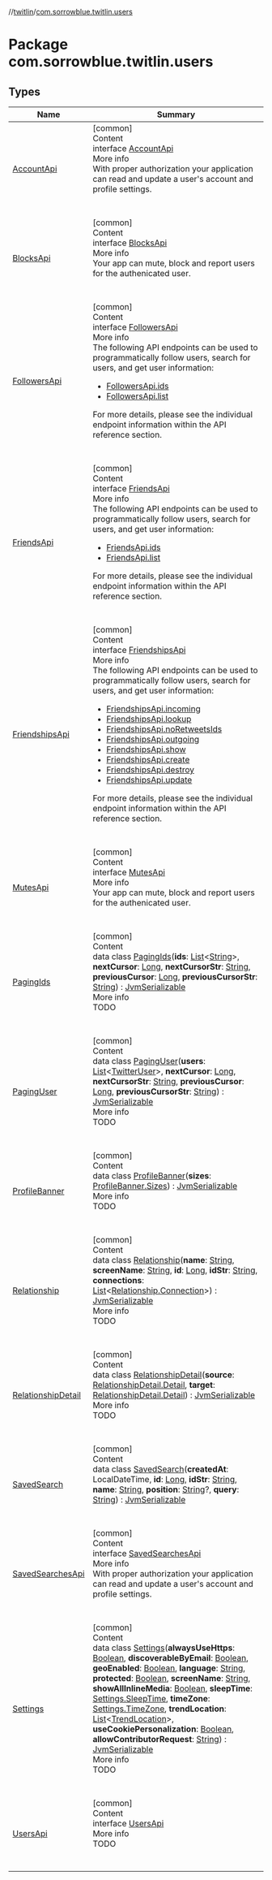 //[twitlin](../index.md)/[com.sorrowblue.twitlin.users](index.md)



# Package com.sorrowblue.twitlin.users  


## Types  
  
|  Name|  Summary| 
|---|---|
| <a name="com.sorrowblue.twitlin.users/AccountApi///PointingToDeclaration/"></a>[AccountApi](-account-api/index.md)| <a name="com.sorrowblue.twitlin.users/AccountApi///PointingToDeclaration/"></a>[common]  <br>Content  <br>interface [AccountApi](-account-api/index.md)  <br>More info  <br>With proper authorization your application can read and update a user's account and profile settings.  <br><br><br>
| <a name="com.sorrowblue.twitlin.users/BlocksApi///PointingToDeclaration/"></a>[BlocksApi](-blocks-api/index.md)| <a name="com.sorrowblue.twitlin.users/BlocksApi///PointingToDeclaration/"></a>[common]  <br>Content  <br>interface [BlocksApi](-blocks-api/index.md)  <br>More info  <br>Your app can mute, block and report users for the authenicated user.  <br><br><br>
| <a name="com.sorrowblue.twitlin.users/FollowersApi///PointingToDeclaration/"></a>[FollowersApi](-followers-api/index.md)| <a name="com.sorrowblue.twitlin.users/FollowersApi///PointingToDeclaration/"></a>[common]  <br>Content  <br>interface [FollowersApi](-followers-api/index.md)  <br>More info  <br>The following API endpoints can be used to programmatically follow users, search for users, and get user information:<ul><li>[FollowersApi.ids](-followers-api/ids.md)</li><li>[FollowersApi.list](-followers-api/list.md)</li></ul>For more details, please see the individual endpoint information within the API reference section.  <br><br><br>
| <a name="com.sorrowblue.twitlin.users/FriendsApi///PointingToDeclaration/"></a>[FriendsApi](-friends-api/index.md)| <a name="com.sorrowblue.twitlin.users/FriendsApi///PointingToDeclaration/"></a>[common]  <br>Content  <br>interface [FriendsApi](-friends-api/index.md)  <br>More info  <br>The following API endpoints can be used to programmatically follow users, search for users, and get user information:<ul><li>[FriendsApi.ids](-friends-api/ids.md)</li><li>[FriendsApi.list](-friends-api/list.md)</li></ul>For more details, please see the individual endpoint information within the API reference section.  <br><br><br>
| <a name="com.sorrowblue.twitlin.users/FriendshipsApi///PointingToDeclaration/"></a>[FriendshipsApi](-friendships-api/index.md)| <a name="com.sorrowblue.twitlin.users/FriendshipsApi///PointingToDeclaration/"></a>[common]  <br>Content  <br>interface [FriendshipsApi](-friendships-api/index.md)  <br>More info  <br>The following API endpoints can be used to programmatically follow users, search for users, and get user information:<ul><li>[FriendshipsApi.incoming](-friendships-api/incoming.md)</li><li>[FriendshipsApi.lookup](-friendships-api/lookup.md)</li><li>[FriendshipsApi.noRetweetsIds](-friendships-api/no-retweets-ids.md)</li><li>[FriendshipsApi.outgoing](-friendships-api/outgoing.md)</li><li>[FriendshipsApi.show](-friendships-api/show.md)</li><li>[FriendshipsApi.create](-friendships-api/create.md)</li><li>[FriendshipsApi.destroy](-friendships-api/destroy.md)</li><li>[FriendshipsApi.update](-friendships-api/update.md)</li></ul>For more details, please see the individual endpoint information within the API reference section.  <br><br><br>
| <a name="com.sorrowblue.twitlin.users/MutesApi///PointingToDeclaration/"></a>[MutesApi](-mutes-api/index.md)| <a name="com.sorrowblue.twitlin.users/MutesApi///PointingToDeclaration/"></a>[common]  <br>Content  <br>interface [MutesApi](-mutes-api/index.md)  <br>More info  <br>Your app can mute, block and report users for the authenicated user.  <br><br><br>
| <a name="com.sorrowblue.twitlin.users/PagingIds///PointingToDeclaration/"></a>[PagingIds](-paging-ids/index.md)| <a name="com.sorrowblue.twitlin.users/PagingIds///PointingToDeclaration/"></a>[common]  <br>Content  <br>data class [PagingIds](-paging-ids/index.md)(**ids**: [List](https://kotlinlang.org/api/latest/jvm/stdlib/kotlin.collections/-list/index.html)<[String](https://kotlinlang.org/api/latest/jvm/stdlib/kotlin/-string/index.html)>, **nextCursor**: [Long](https://kotlinlang.org/api/latest/jvm/stdlib/kotlin/-long/index.html), **nextCursorStr**: [String](https://kotlinlang.org/api/latest/jvm/stdlib/kotlin/-string/index.html), **previousCursor**: [Long](https://kotlinlang.org/api/latest/jvm/stdlib/kotlin/-long/index.html), **previousCursorStr**: [String](https://kotlinlang.org/api/latest/jvm/stdlib/kotlin/-string/index.html)) : [JvmSerializable](../com.sorrowblue.twitlin.annotation/-jvm-serializable/index.md)  <br>More info  <br>TODO  <br><br><br>
| <a name="com.sorrowblue.twitlin.users/PagingUser///PointingToDeclaration/"></a>[PagingUser](-paging-user/index.md)| <a name="com.sorrowblue.twitlin.users/PagingUser///PointingToDeclaration/"></a>[common]  <br>Content  <br>data class [PagingUser](-paging-user/index.md)(**users**: [List](https://kotlinlang.org/api/latest/jvm/stdlib/kotlin.collections/-list/index.html)<[TwitterUser](../com.sorrowblue.twitlin.objects/-twitter-user/index.md)>, **nextCursor**: [Long](https://kotlinlang.org/api/latest/jvm/stdlib/kotlin/-long/index.html), **nextCursorStr**: [String](https://kotlinlang.org/api/latest/jvm/stdlib/kotlin/-string/index.html), **previousCursor**: [Long](https://kotlinlang.org/api/latest/jvm/stdlib/kotlin/-long/index.html), **previousCursorStr**: [String](https://kotlinlang.org/api/latest/jvm/stdlib/kotlin/-string/index.html)) : [JvmSerializable](../com.sorrowblue.twitlin.annotation/-jvm-serializable/index.md)  <br>More info  <br>TODO  <br><br><br>
| <a name="com.sorrowblue.twitlin.users/ProfileBanner///PointingToDeclaration/"></a>[ProfileBanner](-profile-banner/index.md)| <a name="com.sorrowblue.twitlin.users/ProfileBanner///PointingToDeclaration/"></a>[common]  <br>Content  <br>data class [ProfileBanner](-profile-banner/index.md)(**sizes**: [ProfileBanner.Sizes](-profile-banner/-sizes/index.md)) : [JvmSerializable](../com.sorrowblue.twitlin.annotation/-jvm-serializable/index.md)  <br>More info  <br>TODO  <br><br><br>
| <a name="com.sorrowblue.twitlin.users/Relationship///PointingToDeclaration/"></a>[Relationship](-relationship/index.md)| <a name="com.sorrowblue.twitlin.users/Relationship///PointingToDeclaration/"></a>[common]  <br>Content  <br>data class [Relationship](-relationship/index.md)(**name**: [String](https://kotlinlang.org/api/latest/jvm/stdlib/kotlin/-string/index.html), **screenName**: [String](https://kotlinlang.org/api/latest/jvm/stdlib/kotlin/-string/index.html), **id**: [Long](https://kotlinlang.org/api/latest/jvm/stdlib/kotlin/-long/index.html), **idStr**: [String](https://kotlinlang.org/api/latest/jvm/stdlib/kotlin/-string/index.html), **connections**: [List](https://kotlinlang.org/api/latest/jvm/stdlib/kotlin.collections/-list/index.html)<[Relationship.Connection](-relationship/-connection/index.md)>) : [JvmSerializable](../com.sorrowblue.twitlin.annotation/-jvm-serializable/index.md)  <br>More info  <br>TODO  <br><br><br>
| <a name="com.sorrowblue.twitlin.users/RelationshipDetail///PointingToDeclaration/"></a>[RelationshipDetail](-relationship-detail/index.md)| <a name="com.sorrowblue.twitlin.users/RelationshipDetail///PointingToDeclaration/"></a>[common]  <br>Content  <br>data class [RelationshipDetail](-relationship-detail/index.md)(**source**: [RelationshipDetail.Detail](-relationship-detail/-detail/index.md), **target**: [RelationshipDetail.Detail](-relationship-detail/-detail/index.md)) : [JvmSerializable](../com.sorrowblue.twitlin.annotation/-jvm-serializable/index.md)  <br>More info  <br>TODO  <br><br><br>
| <a name="com.sorrowblue.twitlin.users/SavedSearch///PointingToDeclaration/"></a>[SavedSearch](-saved-search/index.md)| <a name="com.sorrowblue.twitlin.users/SavedSearch///PointingToDeclaration/"></a>[common]  <br>Content  <br>data class [SavedSearch](-saved-search/index.md)(**createdAt**: LocalDateTime, **id**: [Long](https://kotlinlang.org/api/latest/jvm/stdlib/kotlin/-long/index.html), **idStr**: [String](https://kotlinlang.org/api/latest/jvm/stdlib/kotlin/-string/index.html), **name**: [String](https://kotlinlang.org/api/latest/jvm/stdlib/kotlin/-string/index.html), **position**: [String](https://kotlinlang.org/api/latest/jvm/stdlib/kotlin/-string/index.html)?, **query**: [String](https://kotlinlang.org/api/latest/jvm/stdlib/kotlin/-string/index.html)) : [JvmSerializable](../com.sorrowblue.twitlin.annotation/-jvm-serializable/index.md)  <br><br><br>
| <a name="com.sorrowblue.twitlin.users/SavedSearchesApi///PointingToDeclaration/"></a>[SavedSearchesApi](-saved-searches-api/index.md)| <a name="com.sorrowblue.twitlin.users/SavedSearchesApi///PointingToDeclaration/"></a>[common]  <br>Content  <br>interface [SavedSearchesApi](-saved-searches-api/index.md)  <br>More info  <br>With proper authorization your application can read and update a user's account and profile settings.  <br><br><br>
| <a name="com.sorrowblue.twitlin.users/Settings///PointingToDeclaration/"></a>[Settings](-settings/index.md)| <a name="com.sorrowblue.twitlin.users/Settings///PointingToDeclaration/"></a>[common]  <br>Content  <br>data class [Settings](-settings/index.md)(**alwaysUseHttps**: [Boolean](https://kotlinlang.org/api/latest/jvm/stdlib/kotlin/-boolean/index.html), **discoverableByEmail**: [Boolean](https://kotlinlang.org/api/latest/jvm/stdlib/kotlin/-boolean/index.html), **geoEnabled**: [Boolean](https://kotlinlang.org/api/latest/jvm/stdlib/kotlin/-boolean/index.html), **language**: [String](https://kotlinlang.org/api/latest/jvm/stdlib/kotlin/-string/index.html), **protected**: [Boolean](https://kotlinlang.org/api/latest/jvm/stdlib/kotlin/-boolean/index.html), **screenName**: [String](https://kotlinlang.org/api/latest/jvm/stdlib/kotlin/-string/index.html), **showAllInlineMedia**: [Boolean](https://kotlinlang.org/api/latest/jvm/stdlib/kotlin/-boolean/index.html), **sleepTime**: [Settings.SleepTime](-settings/-sleep-time/index.md), **timeZone**: [Settings.TimeZone](-settings/-time-zone/index.md), **trendLocation**: [List](https://kotlinlang.org/api/latest/jvm/stdlib/kotlin.collections/-list/index.html)<[TrendLocation](../com.sorrowblue.twitlin.objects/-trend-location/index.md)>, **useCookiePersonalization**: [Boolean](https://kotlinlang.org/api/latest/jvm/stdlib/kotlin/-boolean/index.html), **allowContributorRequest**: [String](https://kotlinlang.org/api/latest/jvm/stdlib/kotlin/-string/index.html)) : [JvmSerializable](../com.sorrowblue.twitlin.annotation/-jvm-serializable/index.md)  <br>More info  <br>TODO  <br><br><br>
| <a name="com.sorrowblue.twitlin.users/UsersApi///PointingToDeclaration/"></a>[UsersApi](-users-api/index.md)| <a name="com.sorrowblue.twitlin.users/UsersApi///PointingToDeclaration/"></a>[common]  <br>Content  <br>interface [UsersApi](-users-api/index.md)  <br>More info  <br>TODO  <br><br><br>

